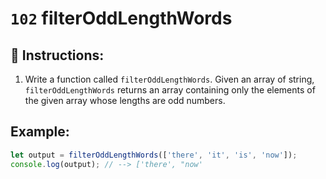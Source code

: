 # `102` filterOddLengthWords

## 📝 Instructions:

1. Write a function called `filterOddLengthWords`. Given an array of string, `filterOddLengthWords` returns an array containing only the elements of the given array whose lengths are odd numbers.

## Example:

```js
let output = filterOddLengthWords(['there', 'it', 'is', 'now']);
console.log(output); // --> ['there', "now'
```